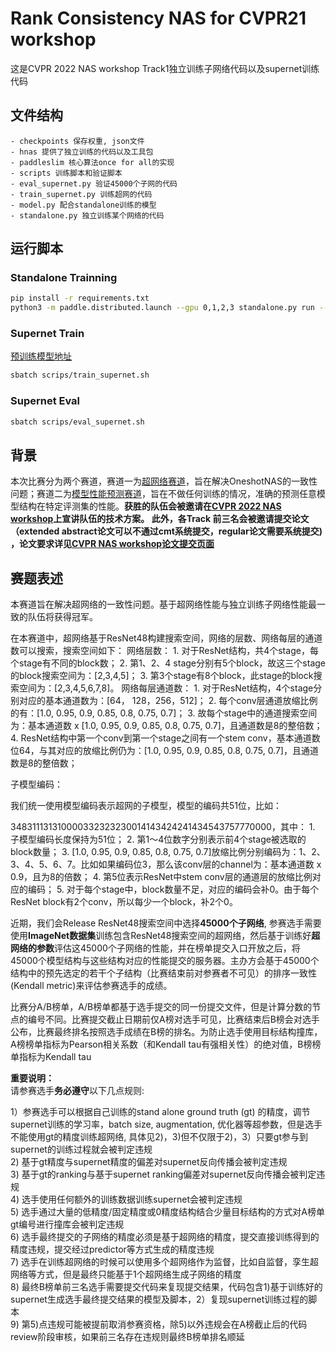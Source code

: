 
# Rank Consistency NAS for CVPR21 workshop

这是CVPR 2022 NAS workshop Track1独立训练子网络代码以及supernet训练代码

## 文件结构

```
- checkpoints 保存权重, json文件
- hnas 提供了独立训练的代码以及工具包
- paddleslim 核心算法once for all的实现 
- scripts 训练脚本和验证脚本
- eval_supernet.py 验证45000个子网的代码 
- train_supernet.py 训练超网的代码 
- model.py 配合standalone训练的模型
- standalone.py 独立训练某个网络的代码 
```



## 运行脚本

### Standalone Trainning

```bash
pip install -r requirements.txt
python3 -m paddle.distributed.launch --gpu 0,1,2,3 standalone.py run --arch 1322221222220000122200000024540000000000005525000000 --image_dir /root/paddlejob/workspace/env_run/data/ILSVRC2012/ --batch_size 1024 --max_epoch 90 --warmup 2 > 1322221222220000122200000024540000000000005525000000.log
``` 

### Supernet Train

[预训练模型地址](https://aistudio.baidu.com/aistudio/datasetdetail/134077)

```bash
sbatch scrips/train_supernet.sh
``` 

### Supernet Eval

```bash
sbatch scrips/eval_supernet.sh
``` 


## 背景

本次比赛分为两个赛道，赛道一为[超网络赛道](https://aistudio.baidu.com/aistudio/competition/detail/149/0/introduction)，旨在解决OneshotNAS的一致性问题；赛道二为[模型性能预测赛道](https://aistudio.baidu.com/aistudio/competition/detail/150/0/introduction)，旨在不做任何训练的情况，准确的预测任意模型结构在特定评测集的性能。**获胜的队伍会被邀请在[CVPR 2022 NAS workshop](https://www.cvpr-nas.com/)上宣讲队伍的技术方案。 此外，各Track 前三名会被邀请提交论文（extended abstract论文可以不通过cmt系统提交，regular论文需要系统提交) ，论文要求详见[CVPR NAS workshop论文提交页面](https://www.cvpr-nas.com/Paper_Submission)**

## 赛题表述

本赛道旨在解决超网络的一致性问题。基于超网络性能与独立训练子网络性能最一致的队伍将获得冠军。  

在本赛道中，超网络基于ResNet48构建搜索空间，网络的层数、网络每层的通道数可以搜索，搜索空间如下：
网络层数：
    1.    对于ResNet结构，共4个stage，每个stage有不同的block数；
    2.    第1、2、4 stage分别有5个block，故这三个stage的block搜索空间为：[2,3,4,5]；
    3.    第3个stage有8个block，此stage的block搜索空间为：[2,3,4,5,6,7,8]。
网络每层通道数：
    1.    对于ResNet结构，4个stage分别对应的基本通道数为：[64， 128，256，512]；
    2.    每个conv层通道放缩比例的有：[1.0, 0.95, 0.9, 0.85, 0.8, 0.75, 0.7]；
    3.    故每个stage中的通道搜索空间为：基本通道数 x [1.0, 0.95, 0.9, 0.85, 0.8, 0.75, 0.7]，且通道数是8的整倍数；
    4.    ResNet结构中第一个conv到第一个stage之间有一个stem conv，基本通道数位64，与其对应的放缩比例仍为：[1.0, 0.95, 0.9, 0.85, 0.8, 0.75, 0.7]，且通道数是8的整倍数；

子模型编码：

我们统一使用模型编码表示超网的子模型，模型的编码共51位，比如：

348311131310000332323230014143424241434543757770000，其中：
    1.    子模型编码长度保持为51位；
    2.    第1～4位数字分别表示前4个stage被选取的block数量；
    3.    [1.0, 0.95, 0.9, 0.85, 0.8, 0.75, 0.7]放缩比例分别编码为：1、2、3、4、5、6、7。比如如果编码位3，那么该conv层的channel为：基本通道数 x 0.9，且为8的倍数；
    4.    第5位表示ResNet中stem conv层的通道层的放缩比例对应的编码；
    5.    对于每个stage中，block数量不足，对应的编码会补0。由于每个ResNet block有2个conv，所以每少一个block，补2个0。

近期，我们会Release ResNet48搜索空间中选择**45000个子网络**, 参赛选手需要使用**ImageNet数据集**训练包含ResNet48搜索空间的超网络，然后基于训练好**超网络的参数**评估这45000个子网络的性能，并在榜单提交入口开放之后，将45000个模型结构与这些结构对应的性能提交的服务器。主办方会基于45000个结构中的预先选定的若干个子结构（比赛结束前对参赛者不可见）的排序一致性(Kendall metric)来评估参赛选手的成绩。  

比赛分A/B榜单，A/B榜单都基于选手提交的同一份提交文件，但是计算分数的节点的编号不同。比赛提交截止日期前仅A榜对选手可见，比赛结束后B榜会对选手公布，比赛最终排名按照选手成绩在B榜的排名。为防止选手使用目标结构撞库，A榜榜单指标为Pearson相关系数（和Kendall tau有强相关性）的绝对值，B榜榜单指标为Kendall tau

**重要说明：**  
请参赛选手**务必遵守**以下几点规则:  

1）参赛选手可以根据自己训练的stand alone ground truth (gt) 的精度，调节supernet训练的学习率，batch size, augmentation, 优化器等超参数，但是选手不能使用gt的精度训练超网络, 具体见2)，3)但不仅限于2)，3）只要gt参与到supernet的训练过程就会被判定违规  
2) 基于gt精度与supernet精度的偏差对supernet反向传播会被判定违规  
3) 基于gt的ranking与基于supernet ranking偏差对supernet反向传播会被判定违规  
4) 选手使用任何额外的训练数据训练supernet会被判定违规  
5) 选手通过大量的低精度/固定精度或0精度结构结合少量目标结构的方式对A榜单gt编号进行撞库会被判定违规  
6) 选手最终提交的子网络的精度必须是基于超网络的精度，提交直接训练得到的精度违规，提交经过predictor等方式生成的精度违规  
7) 选手在训练超网络的时候可以使用多个超网络作为监督，比如自监督，孪生超网络等方式，但是最终只能基于1个超网络生成子网络的精度  
8) 最终B榜单前三名选手需要提交代码来复现提交结果，代码包含1)基于训练好的supernet生成选手最终提交结果的模型及脚本，2）复现supernet训练过程的脚本  
9) 第5)点违规可能被提前取消参赛资格，除5)以外违规会在A榜截止后的代码review阶段审核，如果前三名存在违规则最终B榜单排名顺延  


